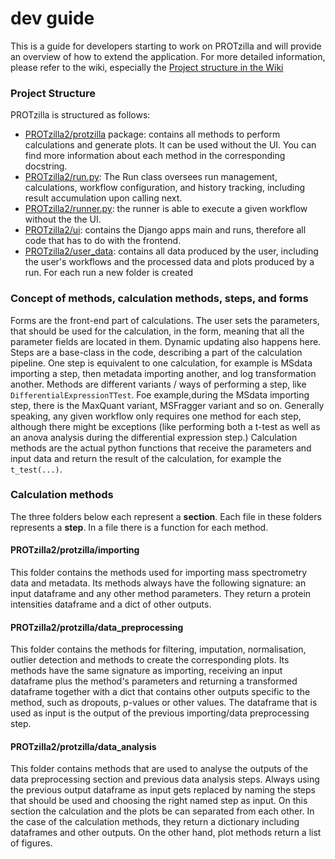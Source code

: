 
# dev guide
This is a guide for developers starting to work on PROTzilla and will provide an overview of how to extend the application. For more detailed information, please refer to the wiki, especially the [Project structure in the Wiki](https://github.com/cschlaffner/PROTzilla2/wiki/The-architecture-of-PROTzilla)

### Project Structure
PROTzilla is structured as follows:
- [PROTzilla2/protzilla](../protzilla) package: contains all methods to perform calculations and generate plots. It can be used without the UI. You can find more information about each method in the corresponding docstring.
- [PROTzilla2/run.py](../protzilla/run.py): The Run class oversees run management, calculations, workflow configuration, and history tracking, including result accumulation upon calling next.
- [PROTzilla2/runner.py](../protzilla/runner.py): the runner is able to execute a given workflow without the the UI.
- [PROTzilla2/ui](../ui): contains the Django apps main and runs, therefore all code that has to do with the frontend. 
- [PROTzilla2/user_data](../user_data): contains all data produced by the user, including the user's workflows and the processed data and plots produced by a run. For each run a new folder is created


### Concept of methods, calculation methods, steps, and forms
Forms are the front-end part of calculations. The user sets the parameters, that should be used for the calculation, in the form, meaning that all the parameter fields are located in them. Dynamic updating also happens here.
Steps are a base-class in the code, describing a part of the calculation pipeline. One step is equivalent to one calculation, for example is MSdata importing a step, then metadata importing another, and log transformation another. 
Methods are different variants / ways of performing a step, like `DifferentialExpressionTTest`. Foe example,during the MSdata importing step, there is the MaxQuant variant, MSFragger variant and so on. Generally speaking, any given workflow only requires one method for each step, although there might be exceptions (like performing both a t-test as well as an anova analysis during the differential expression step.)
Calculation methods are the actual python functions that receive the parameters and input data and return the result of the calculation, for example the `t_test(...)`. 


### Calculation methods
The three folders below each represent a **section**. Each file in these folders represents a **step**. In a file there is a function for each method.

#### PROTzilla2/protzilla/importing
This folder contains the methods used for importing mass spectrometry data and metadata. Its methods always have the following signature: an input dataframe and any other method parameters. They return a protein intensities dataframe and a dict of other outputs.

#### PROTzilla2/protzilla/data_preprocessing
This folder contains the methods for filtering, imputation, normalisation, outlier detection and methods to create the corresponding plots. Its methods have the same signature as importing, receiving an input dataframe plus the method's parameters and returning a transformed dataframe together with a dict that contains other outputs specific to the method, such as dropouts, p-values or other values. The dataframe that is used as input is the output of the previous importing/data preprocessing step.

#### PROTzilla2/protzilla/data_analysis
This folder contains methods that are used to analyse the outputs of the data preprocessing section and previous data analysis steps. Always using the previous output dataframe as input gets replaced by naming the steps that should be used and choosing the right named step as input. On this section the calculation and the plots be can separated from each other. In the case of the calculation methods, they return a dictionary including dataframes and other outputs. On the other hand, plot methods return a list of figures.

